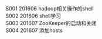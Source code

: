 S001    201606  hadoop相关操作的shell<br/>
S002    201606  shell学习<br/>
S003    201607  ZooKeeper的启动和关闭<br/>
S004    201607  添加hosts<br/>
